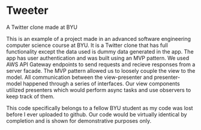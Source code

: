 # Tweeter
A Twitter clone made at BYU

This is an example of a project made in an advanced software engineering computer science course at BYU. It is a Twitter clone that has full functionality except the data used is dummy data generated in the app. The app has user authentication and was built using an MVP pattern. We used AWS API Gateway endpoints to send requests and recieve responses from a server facade. The MVP pattern allowed us to loosely couple the view to the model. All communication between the view-presenter and presenter-model happened through a series of interfaces. Our view components utilized presenters which would perform async tasks and use observers to keep track of them.

This code specifically belongs to a fellow BYU student as my code was lost before I ever uploaded to github. Our code would be virtually identical by completion and is shown for demonstrative purposes only.

